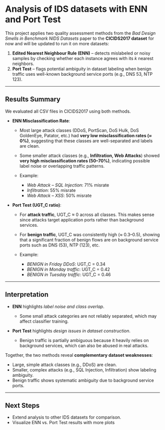 
# Analysis of IDS datasets with ENN and Port Test

This project applies two quality assessment methods from the *Bad Design Smells in Benchmark NIDS Datasets* paper to the **CICIDS2017 dataset** for now and will be updated to run it on more datasets:

1. **Edited Nearest Neighbour Rule (ENN)** – detects mislabeled or noisy samples by checking whether each instance agrees with its *k* nearest neighbors.
2. **Port Test** – flags potential ambiguity in dataset labeling when benign traffic uses well-known background service ports (e.g., DNS 53, NTP 123).

---

## Results Summary

We evaluated all CSV files in CICIDS2017 using both methods.

* **ENN Misclassification Rate**:

  * Most large attack classes (DDoS, PortScan, DoS Hulk, DoS GoldenEye, Patator, etc.) had **very low misclassification rates (≈ 0%)**, suggesting that these classes are well-separated and labels are clean.
  * Some smaller attack classes (e.g., **Infiltration, Web Attacks**) showed **very high misclassification rates (50–70%)**, indicating possible label noise or overlapping traffic patterns.
  * Example:

    * *Web Attack – SQL Injection*: 71% misrate
    * *Infiltration*: 55% misrate
    * *Web Attack – XSS*: 50% misrate

* **Port Test (UGT\_C ratio)**:

  * For **attack traffic**, UGT\_C ≈ 0 across all classes. This makes sense since attacks target application ports rather than background services.
  * For **benign traffic**, UGT\_C was consistently high (≈ 0.3–0.5), showing that a significant fraction of benign flows are on background service ports such as DNS (53), NTP (123), etc.
  * Example:

    * *BENIGN in Friday DDoS*: UGT\_C = 0.34
    * *BENIGN in Monday traffic*: UGT\_C = 0.42
    * *BENIGN in Tuesday traffic*: UGT\_C = 0.46

---

## Interpretation

* **ENN** highlights *label noise and class overlap*.

  * Some small attack categories are not reliably separated, which may affect classifier training.
* **Port Test** highlights *design issues in dataset construction*.

  * Benign traffic is partially ambiguous because it heavily relies on background services, which can also be abused in real attacks.

Together, the two methods reveal **complementary dataset weaknesses**:

* Large, simple attack classes (e.g., DDoS) are clean.
* Smaller, complex attacks (e.g., SQL Injection, Infiltration) show labeling ambiguity.
* Benign traffic shows systematic ambiguity due to background service ports.

---

## Next Steps

* Extend analysis to other IDS datasets for comparison.
* Visualize ENN vs. Port Test results with more plots